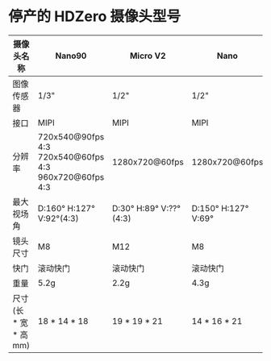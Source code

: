 # 停产的 HDZero 摄像头型号

| 摄像头名称                    | Nano90                                                          | Micro V2                  | Nano                   | Nano Lite                   | Nano V2                     |
| ----------------------------- | --------------------------------------------------------------- | ------------------------- | ---------------------- | --------------------------- | --------------------------- |
| 图像传感器                    | 1/3"                                                            | 1/2"                      | 1/2"                   | 1/2"                        | 1/2"                        |
| 接口                          | MIPI                                                            | MIPI                      | MIPI                   | MIPI                        | MIPI                        |
| 分辨率                        | 720x540@90fps 4:3<br />720x540@60fps 4:3<br />960x720@60fps 4:3 | 1280x720@60fps            | 1280x720@60fps         | 1280x720@60fps              | 1280x720@60fps              |
| 最大视场角                    | D:160° H:127° V:92°(4:3)                                         | D:30° H:89° V:??°(4:3)    | D:150° H:127° V:69°    | D:130° H:108° V:84°(4:3)    | D:150° H:122° V:89°(4:3)    |
| 镜头尺寸                      | M8                                                              | M12                       | M8                     | M8                          | M8                          |
| 快门                          | 滚动快门                                                        | 滚动快门                  | 滚动快门               | 滚动快门                    | 滚动快门                    |
| 重量                          | 5.2g                                                            | 2.2g                      | 4.3g                   | 1.5g                        | 4.3g                        |
| 尺寸<br />(长 * 宽 * 高 mm)    | 18 * 14 * 18                                                    | 19 * 19 * 21              | 14 * 16 * 21           | 14 * 16 * 11                | 14 * 16 * 21                |
